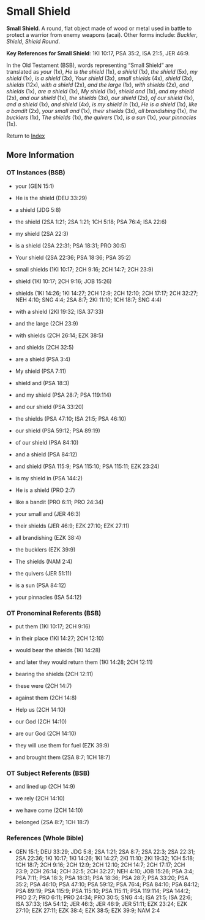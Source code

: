 # Small Shield
**Small Shield**. 
A round, flat object made of wood or metal used in battle to protect a warrior from enemy weapons (acai). 
Other forms include: 
*Buckler*, *Shield*, *Shield Round*. 


**Key References for Small Shield**: 
1KI 10:17, PSA 35:2, ISA 21:5, JER 46:9. 


In the Old Testament (BSB), words representing “Small Shield” are translated as 
*your* (1x), *He is the shield* (1x), *a shield* (1x), *the shield* (5x), *my shield* (1x), *is a shield* (3x), *Your shield* (3x), *small shields* (4x), *shield* (3x), *shields* (12x), *with a shield* (2x), *and the large* (1x), *with shields* (2x), *and shields* (1x), *are a shield* (1x), *My shield* (1x), *shield and* (1x), *and my shield* (2x), *and our shield* (1x), *the shields* (3x), *our shield* (2x), *of our shield* (1x), *and a shield* (1x), *and shield* (4x), *is my shield in* (1x), *He is a shield* (1x), *like a bandit* (2x), *your small and* (1x), *their shields* (3x), *all brandishing* (1x), *the bucklers* (1x), *The shields* (1x), *the quivers* (1x), *is a sun* (1x), *your pinnacles* (1x). 




Return to [Index](00-Index.md)

## More Information

### OT Instances (BSB)

* your (GEN 15:1)

* He is the shield (DEU 33:29)

* a shield (JDG 5:8)

* the shield (2SA 1:21; 2SA 1:21; 1CH 5:18; PSA 76:4; ISA 22:6)

* my shield (2SA 22:3)

* is a shield (2SA 22:31; PSA 18:31; PRO 30:5)

* Your shield (2SA 22:36; PSA 18:36; PSA 35:2)

* small shields (1KI 10:17; 2CH 9:16; 2CH 14:7; 2CH 23:9)

* shield (1KI 10:17; 2CH 9:16; JOB 15:26)

* shields (1KI 14:26; 1KI 14:27; 2CH 12:9; 2CH 12:10; 2CH 17:17; 2CH 32:27; NEH 4:10; SNG 4:4; 2SA 8:7; 2KI 11:10; 1CH 18:7; SNG 4:4)

* with a shield (2KI 19:32; ISA 37:33)

* and the large (2CH 23:9)

* with shields (2CH 26:14; EZK 38:5)

* and shields (2CH 32:5)

* are a shield (PSA 3:4)

* My shield (PSA 7:11)

* shield and (PSA 18:3)

* and my shield (PSA 28:7; PSA 119:114)

* and our shield (PSA 33:20)

* the shields (PSA 47:10; ISA 21:5; PSA 46:10)

* our shield (PSA 59:12; PSA 89:19)

* of our shield (PSA 84:10)

* and a shield (PSA 84:12)

* and shield (PSA 115:9; PSA 115:10; PSA 115:11; EZK 23:24)

* is my shield in (PSA 144:2)

* He is a shield (PRO 2:7)

* like a bandit (PRO 6:11; PRO 24:34)

* your small and (JER 46:3)

* their shields (JER 46:9; EZK 27:10; EZK 27:11)

* all brandishing (EZK 38:4)

* the bucklers (EZK 39:9)

* The shields (NAM 2:4)

* the quivers (JER 51:11)

* is a sun (PSA 84:12)

* your pinnacles (ISA 54:12)



### OT Pronominal Referents (BSB)

* put them (1KI 10:17; 2CH 9:16)

* in their place (1KI 14:27; 2CH 12:10)

* would bear the shields (1KI 14:28)

* and later they would return them (1KI 14:28; 2CH 12:11)

* bearing the shields (2CH 12:11)

* these were (2CH 14:7)

* against them (2CH 14:8)

* Help us (2CH 14:10)

* our God (2CH 14:10)

* are our God (2CH 14:10)

* they will use them for fuel (EZK 39:9)

* and brought them (2SA 8:7; 1CH 18:7)



### OT Subject Referents (BSB)

* and lined up (2CH 14:9)

* we rely (2CH 14:10)

* we have come (2CH 14:10)

* belonged (2SA 8:7; 1CH 18:7)



### References (Whole Bible)

* GEN 15:1; DEU 33:29; JDG 5:8; 2SA 1:21; 2SA 8:7; 2SA 22:3; 2SA 22:31; 2SA 22:36; 1KI 10:17; 1KI 14:26; 1KI 14:27; 2KI 11:10; 2KI 19:32; 1CH 5:18; 1CH 18:7; 2CH 9:16; 2CH 12:9; 2CH 12:10; 2CH 14:7; 2CH 17:17; 2CH 23:9; 2CH 26:14; 2CH 32:5; 2CH 32:27; NEH 4:10; JOB 15:26; PSA 3:4; PSA 7:11; PSA 18:3; PSA 18:31; PSA 18:36; PSA 28:7; PSA 33:20; PSA 35:2; PSA 46:10; PSA 47:10; PSA 59:12; PSA 76:4; PSA 84:10; PSA 84:12; PSA 89:19; PSA 115:9; PSA 115:10; PSA 115:11; PSA 119:114; PSA 144:2; PRO 2:7; PRO 6:11; PRO 24:34; PRO 30:5; SNG 4:4; ISA 21:5; ISA 22:6; ISA 37:33; ISA 54:12; JER 46:3; JER 46:9; JER 51:11; EZK 23:24; EZK 27:10; EZK 27:11; EZK 38:4; EZK 38:5; EZK 39:9; NAM 2:4




